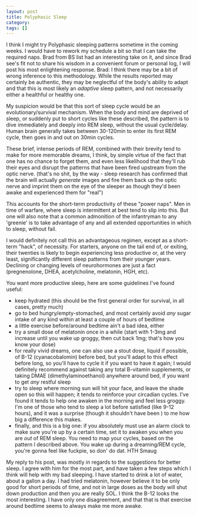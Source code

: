 ```yaml
---
layout: post
title: Polyphasic Sleep
category: 
tags: []
---
```



I think I might try Polyphasic sleeping patterns sometime in the coming weeks. I would have to rework my schedule a bit so that I can take the required naps. Brad from BS list had an interesting take on it, and since Brad see's fit not to share his wisdom in a convenient forum or personal log, I will post his most enlightening response.
Brad:
I think there may be a bit of wrong inference to this methodology. While the results reported may certainly be authentic, they may be neglectful of the body's ability to adapt and that this is most likely an *adaptive* sleep pattern, and not necessarily either a healthful or healthy one.<!--more-->

My suspicion would be that this sort of sleep cycle would be an evolutionary/survival mechanism. When the body and mind are deprived of sleep, or suddenly put to short cycles like these described, the pattern is to dive immediately and deeply into REM sleep, without the usual cycle/delay. Human brain generally takes between 30-120min to enter its first REM cycle, then goes in and out on 30min cycles.

These brief, intense periods of REM, combined with their brevity tend to make for more memorable dreams, I think, by simple virtue of the fact that one has no chance to forget them, and even less likelihood that they'll rub their eyes and disrupt the patterns that have been fired upstream from the optic nerve. (that's no shit, by the way - sleep research has confirmed that the brain will actually *generate* images and fire them back up the optic nerve and imprint them on the eye of the sleeper as though they'd been awake and experienced them for "real")

This accounts for the short-term productivity of these "power naps". Men in time of warfare, where sleep is intermittent at best tend to slip into this. But one will also note that a common admonition of the infantryman to any 'greenie' is to take advantage of any and all extended opportunities in which to sleep, without fail.

I would definitely not call this an advantageous regimen, except as a short-term "hack", of necessity.
For starters, anyone on the tail end of, or exiting, their twenties is likely to begin experiencing less productive or, at the very least, significantly different sleep patterns from their younger years. Declining or changing levels of neurohormones are just a fact (pregnenolone, DHEA, acetylcholine, melatonin, HGH, etc).

You want more productive sleep, here are some guidelines I've found useful:
- keep hydrated (this should be the first general order for survival, in all cases, pretty much)
- go to bed hungry/empty-stomached, and most certainly avoid *any* sugar intake of any kind within at least a couple of hours of bedtime
- a little exercise before/around bedtime ain't a bad idea, either
- try a small dose of melatonin once in a while (start with 1-3mg and increase until you wake up groggy, then cut back 1mg; that's how you know your dose)
- for really vivid dreams, one can also use a stout dose, liquid if possible, of B-12 (cyanacobalomin) before bed, but you'll adapt to this effect before long, so you'll have to cycle it if you want to have it again; I would definitely recommend against taking any total B-vitamin supplements, or taking DMAE (dimethylaminoethanol) anywhere around bed, if you want to get *any* restful sleep
- try to sleep where morning sun will hit your face, and leave the shade open so this will happen; it tends to reinforce your circadian cycles. I've found it tends to help one awaken in the morning and feel less groggy. I'm one of those who tend to sleep a lot before satisfied (like 9-12 hours), and it was a surprise (though it shouldn't have been ) to me how big a difference this makes.
- finally, and this is a big one: if you absolutely must use an alarm clock to make sure you're up by a certain time, set it to awaken you when you are *out* of REM sleep. You need to map your cycles, based on the pattern I described above. You wake up during a dreaming/REM cycle, you're gonna feel like fuckpie, so don' do dat.
HTH
Smaug

My reply to his post, was mostly in regards to the suggestions for better sleep. I agree with him for the most part, and have taken a few steps which I think will help with my bad sleeping. I have started to drink a lot of water, about a gallon a day. I had tried melatonin, however believe it to be only good for short periods of time, and not in large doses as the body will shut down production and then you are really SOL. I think the B-12 looks the most interesting. I have only one disagreement, and that that is that exercise around bedtime seems to always make me more awake.
